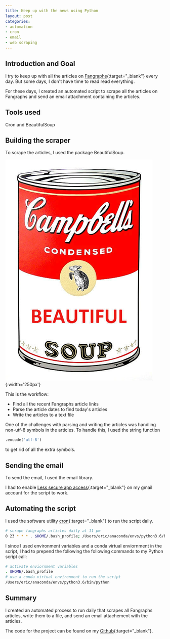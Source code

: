 ```yaml
---
title: Keep up with the news using Python
layout: post
categories:
- automation
- cron
- email
- web scraping
---
```

## Introduction and Goal
I try to keep up with all the articles on
[Fangraphs](https://fangraphs.com){:target="_blank"} every day. But some days,
I don't have time to read read everything.

For these days, I created an automated script to scrape all the articles on
Fangraphs and send an email attachment containing the articles.

## Tools used
Cron and BeautifulSoup

## Building the scraper
To scrape the articles, I used the package BeautifulSoup.

![Thumbnails](/assets/img/2019-11-November/30/beautiful_soup.jpg){:width='250px'}

This is the workflow:
- Find all the recent Fangraphs article links
- Parse the article dates to find today's articles
- Write the articles to a text file

One of the challenges with parsing and writing the articles was handling
non-utf-8 symbols in the articles. To handle this, I used the string function
```python
.encode('utf-8')
```
to get rid of all the extra symbols.

## Sending the email
To send the email, I used the email library.

I had to enable [Less secure app access](https://support.google.com/accounts/answer/6010255?hl=en){:target="_blank"}
on my gmail account for the script to work.

## Automating the script
I used the software utility [cron](https://en.wikipedia.org/wiki/Cron){:target="_blank"}
to run the script daily.

```bash
# scrape fangraphs articles daily at 11 pm
0 23 * * * . $HOME/.bash_profile; /Users/eric/anaconda/envs/python3.6/bin/python /Users/eric/ds/fangraphs/scripts/c_run_all.py >> /Users/eric/ds/fangraphs/scripts/fangraphs.log 2>&1
```

I since I used environment variables and a conda virtual enviornment in the
script, I had to prepend the following the following commands to my Python
script call:
```bash
# activate enviornment variables
. $HOME/.bash_profile
# use a conda virtual environment to run the script
/Users/eric/anaconda/envs/python3.6/bin/python
```

## Summary
I created an automated process to run daily that scrapes all Fangraphs articles,
write them to a file, and send an email attachement with the articles.

The code for the project can be found on my [Github](https://github.com/ericchan24/keep_up_with_the_news){:target="_blank"}.
